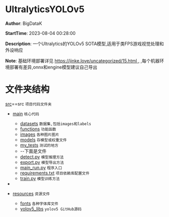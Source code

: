 # UltralyticsYOLOv5

**Author**: BigDataK

**StartTime**: 2023-08-04 00:28:00

**Description**: 一个Ultralytics的YOLOv5 SOTA模型,适用于类FPS游戏视觉处理和外设响应

**Note**: 基础环境部署详见 [https://jinke.love/uncategorized/15.html ,](https://jinke.love/machinelearning/15.html) ,每个机器环境部署有差异,onnx和engine模型建议自己导出

# 文件夹结构

[src](src)==src `项目代码文件夹`

* [main](src%2Fmain)                 `核心代码`

  * [datasets](src%2Fmain%2Fdatasets) `数据集,包括images和labels`
  * [functions](src%2Fmain%2Ffunctions) `功能函数`
  * [images](src%2Fmain%2Fimages) `各种图片图片`
  * [models](src%2Fmain%2Fmodels) `存模型或权重文件`
  * [my_tests](src%2Fmain%2Fmy_tests) `测试的地方`
  * --下面是文件
  * [detect.py](src%2Fmain%2Fdetect.py) `模型推理方法`
  * [export.py](src%2Fmain%2Fexport.py) `模型导出方法`
  * [main_run.py](src%2Fmain%2Fmain_run.py) `程序入口`
  * [requirements.txt](src%2Fmain%2Frequirements.txt) `项目依赖库配置文件`
  * [train.py](src%2Fmain%2Ftrain.py) `模型训练方法`
* 
* [resources](src%2Fresources)                 `资源文件`

  * [fonts](src%2Fresources%2Ffonts) `各种字体库文件`
  * [yolov5_libs](src%2Fresources%2Fyolov5_libs) `yolov5 GitHub源码`
